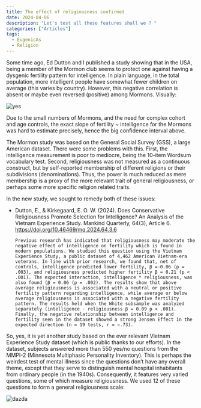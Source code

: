 ```yaml
---
title: The effect of religiousness confirmed
date: 2024-04-06
description: "Let's test all these features shall we ? "
categories: ["Articles"]
tags:
  - EugenicAs
  - Religion
---
```

Some time ago, Ed Dutton and I published a study showing that in the USA, being a member of the Mormon club seems to protect one against having a dysgenic fertility pattern for intelligence. In plain language, in the total population, more intelligent people have somewhat fewer children on average (this varies by country). However, this negative correlation is absent or maybe even reversed (positive) among Mormons. Visually:



![yes](https://emilkirkegaard.dk/en/wp-content/uploads/dysgenics-mormons-2048x1331.png "eugenics is religiousness")



Due to the small numbers of Mormons, and the need for complex cohort and age controls, the exact slope of fertility ~ intelligence for the Mormons was hard to estimate precisely, hence the big confidence interval above.



The Mormon study was based on the General Social Survey (GSS), a large American dataset. There were some problems with this. First, the intelligence measurement is poor to mediocre, being the 10-item Wordsum vocabulary test. Second, religiousness was not measured as a continuous construct, but by self-reported membership of different religions or their subdivisions (denominations). Thus, the power is much reduced as mere membership is a proxy of the more relevant trait of general religiousness, or perhaps some more specific religion related traits.

In the new study, we sought to remedy both of these issues:

* Dutton, E., & Kirkegaard, E. O. W. (2024). Does Conservative Religiousness Promote Selection for Intelligence? An Analysis of the Vietnam Experience Study. Mankind Quarterly, 64(3), Article 6. https://doi.org/10.46469/mq.2024.64.3.6

  `Previous research has indicated that religiousness may moderate the negative effect of intelligence on fertility which is found in modern populations. We studied this question using the Vietnam Experience Study, a public dataset of 4,462 American Vietnam-era veterans. In line with prior research, we found that, net of controls, intelligence predicted lower fertility, β =-0.06 (p = .003), and religiousness predicted higher fertility β = 0.21 (p < .001). The expected interaction, intelligence * religiousness, was also found (β = 0.06 (p = .002). The results show that above average religiousness is associated with a neutral or positive fertility pattern regarding intelligence, while average or below average religiousness is associated with a negative fertility pattern. The results held when the White subsample was analyzed separately (intelligence · religiousness β = 0.09 p < .001). Finally, the negative relationship between intelligence and fertility seen in the dataset showed a strong Jensen Effect in the expected direction (n = 19 tests, r = −.73).`

So, yes, it is yet another study based on the ever relevant Vietnam Experience Study dataset (which is public thanks to our efforts). In the dataset, subjects answered more than 550 yes/no questions from the MMPI-2 (Minnesota Multiphasic Personality Inventory). This is perhaps the weirdest test of mental illness since the questions don’t have any overall theme, except that they serve to distinguish mental hospital inhabitants from ordinary people (in the 1940s). Consequently, it features very varied questions, some of which measure religiousness. We used 12 of these questions to form a general religiousness scale:



![dazda](https://emilkirkegaard.dk/en/wp-content/uploads/VES-MMPI-religiousness.png "azdazdazd")
